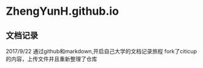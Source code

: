 # ZhengYunH.github.io
文档记录
---
2017/9/22 
通过github和markdown,开启自己大学的文档记录旅程
fork了citicup的内容，上传文件并且重新整理了仓库
